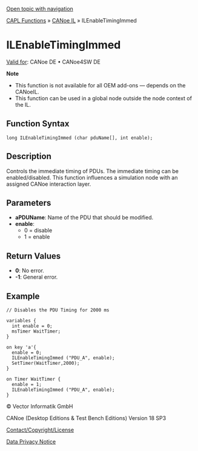 [Open topic with navigation](../../../../../CANoeDEFamily.htm#Topics/CAPLFunctions/CANoeIL/Functions/CAPLfunctionILEnableTimingImmed.md)

[CAPL Functions](../../CAPLfunctions.md) » [CANoe IL](../CAPLfunctionsCANoeILOverview.md) » ILEnableTimingImmed

# ILEnableTimingImmed

[Valid for](../../../Shared/FeatureAvailability.md): CANoe DE • CANoe4SW DE

**Note**

- This function is not available for all OEM add-ons — depends on the CANoeIL.
- This function can be used in a global node outside the node context of the IL.

## Function Syntax

```plaintext
long ILEnableTimingImmed (char pduName[], int enable);
```

## Description

Controls the immediate timing of PDUs. The immediate timing can be enabled/disabled. This function influences a simulation node with an assigned CANoe interaction layer.

## Parameters

- **aPDUName**: Name of the PDU that should be modified.
- **enable**: 
  - 0 = disable
  - 1 = enable

## Return Values

- **0**: No error.
- **-1**: General error.

## Example

```plaintext
// Disables the PDU Timing for 2000 ms

variables {
  int enable = 0;
  msTimer WaitTimer;
}

on key 'a'{
  enable = 0;
  ILEnableTimingImmed ("PDU_A", enable);
  SetTimer(WaitTimer,2000);
}

on Timer WaitTimer {
  enable = 1;
  ILEnableTimingImmed ("PDU_A", enable);
}
```

© Vector Informatik GmbH

CANoe (Desktop Editions & Test Bench Editions) Version 18 SP3

[Contact/Copyright/License](../../../Shared/ContactCopyrightLicense.md)

[Data Privacy Notice](https://www.vector.com/int/en/company/get-info/privacy-policy/)